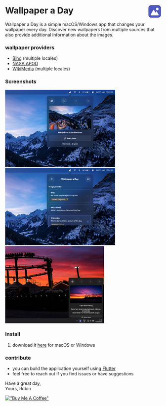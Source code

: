 # Wallpaper a Day _<img src="./assets/icon.png" width="40" align="right"/>_

Wallpaper a Day is a simple macOS/Windows app that changes your wallpaper every day. Discover new wallpapers from multiple sources that also provide additional information about the images.

### wallpaper providers

- [Bing](https://www.bing.com) (multiple locales)
- [NASA APOD](https://apod.nasa.gov/apod/)
- [WikiMedia](https://commons.wikimedia.org/wiki/Main_Page) (multiple locales)

### Screenshots

_<img src="./assets/screenshot/sc_wad_01.png" height="250" />_
_<img src="./assets/screenshot/sc_wad_02.png" height="250" />_
_<img src="./assets/screenshot/sc_wad_win.png" height="250" />_

### Install

1. download it [here](https://apps.robbb.in/wallpaper_a_day) for macOS or Windows

### contribute

- you can build the application yourself using [Flutter](https://flutter.dev)
- feel free to reach out if you find issues or have suggestions

Have a great day,<br>
Yours, Robin

[!["Buy Me A Coffee"](https://www.buymeacoffee.com/assets/img/custom_images/yellow_img.png)](https://www.buymeacoffee.com/robinnaumann)
